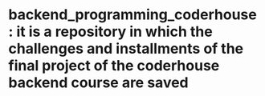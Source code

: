 # backend_programming_coderhouse: it is a repository in which the challenges and installments of the final project of the coderhouse backend course are saved
